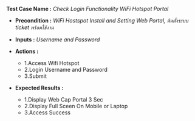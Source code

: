 **Test Case Name :** *Check Login Functionality WiFi Hotspot Portal*

* **Precondition :** *WiFi Hostspot Install and Setting Web Portal, ติดตั้งระบบ ticket พร้อมใช้งาน*

* **Inputs :**  *Username and Password*

* **Actions :** 
  * 1.Access  Wifi Hotspot
  * 2.Login Username and Password
  * 3.Submit  
  
* **Expected Results :** 
  * 1.Display Web Cap Portal 3 Sec
  * 2.Display Full Sceen On Mobile or Laptop
  * 3.Access Success
